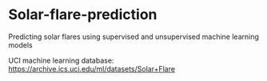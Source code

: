 # Solar-flare-prediction
Predicting solar flares using supervised and unsupervised machine learning models

UCI machine learning database:  https://archive.ics.uci.edu/ml/datasets/Solar+Flare
